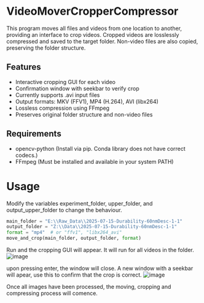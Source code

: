# VideoMoverCropperCompressor
This program moves all files and videos from one location to another, providing an interface to crop videos. Cropped videos are losslessly compressed and saved to the target folder. Non-video files are also copied, preserving the folder structure.

## Features
- Interactive cropping GUI for each video
- Confirmation window with seekbar to verify crop
- Currently supports .avi input files
- Output formats: MKV (FFV1), MP4 (H.264), AVI (libx264)
- Lossless compression using FFmpeg
- Preserves original folder structure and non-video files

## Requirements
- opencv-python (Install via pip. Conda library does not have correct codecs.)
- FFmpeg (Must be installed and available in your system PATH)

# Usage

Modify the variables experiment_folder, upper_folder, and output_upper_folder to change the behaviour.
```python
main_folder = "E:\\Raw_Data\\2025-07-15-Durability-60nmDesc-1-1"
output_folder = "Z:\\Data\\2025-07-15-Durability-60nmDesc-1-1"
format = "mp4"  # or "ffv1", "libx264_avi"
move_and_crop(main_folder, output_folder, format)
```

Run and the cropping GUI will appear. It will run for all videos in the folder.
![image](https://github.com/user-attachments/assets/94516454-8637-4c26-b08d-f6cea9268a7e)

upon pressing enter, the window will close. A new window with a seekbar will apear, use this to confirm that the crop is correct.
![image](https://github.com/user-attachments/assets/a283a469-00ba-468a-ad42-04dc2003a339)

Once all images have been processed, the moving, cropping and compressing process will comence.
